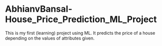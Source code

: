 # AbhianvBansal-House_Price_Prediction_ML_Project
This is my first (learning) project using ML. It predicts the price of a house depending on the values of attributes given.
